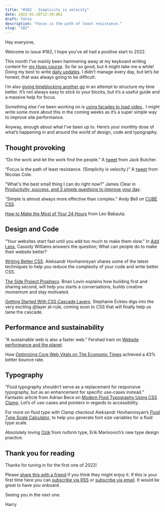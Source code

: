 ```yaml
---
title: "#182 - Simplicity is velocity"
date: 2022-01-28T12:34:06Z
draft: false
description: "Focus is the path of least resistance."
slug: "182"
---
```


Hey everyone,

Welcome to issue #182, I hope you’ve all had a positive start to 2022.

This month I’ve mainly been hammering away at my keyboard writing content for [my Hugo course](https://practicalhugo.com/). So far so good, but it might take me a while! Doing my best to write [daily updates](/updates/). I didn’t manage every day, but let’s be honest, that was always going to be difficult. 

I’m also [giving timeblocking another go](/updates/time-blocking/) in an attempt to structure my time better. It’s not always easy to stick to your blocks, but it’s a useful guide and a massive help for focus. 

Something else I’ve been working on is [using facades to load video ](/updates/facades/). I might write some more about this in the coming weeks as it’s a super simple way to improve site performance.

Anyway, enough about what I’ve been up to. Here’s your monthly dose of what’s happening in and around the world of design, code and typography.


## Thought provoking

“Do the work and let the work find the people.” A [tweet](https://twitter.com/jackbutcher/status/1309895523512524809?s=20) from Jack Butcher.

“Focus is the path of least resistance. (Simplicity is velocity.)” A [tweet](https://twitter.com/Nicolascole77/status/1484318108831547392?s=20) from Nicolas Cole.

"What's the best small thing I can do right now?” James Clear in [Productivity, success, and 3 simple questions to improve your day](https://newsletters.feedbinusercontent.com/748/74806fa1a14c03bc153f1a3f17da0f64c6f58232.html).

“Simple is almost always more effective than complex.” Andy Bell on [CUBE CSS](https://cube.fyi/css.html#progressive-first-methodology).

[How to Make the Most of Your 24 Hours](https://zenhabits.net/transcendent/) from Leo Babauta.

## Design and Code

“Your websites start fast until you add too much to make them slow.” In [Add Less](https://css-tricks.com/add-less/), Cassidy Williams answers the question; What can people do to make their website better?

[Writing Better CSS](https://www.aleksandrhovhannisyan.com/blog/writing-better-css/). Aleksandr Hovhannisyan shares some of the latest techniques to help you  reduce the complexity of your code and write better CSS.

[The Side Project Prophecy](https://brianlovin.com/writing/side-project-prophecy). Brian Lovin explains how building first and sharing second, will help you starts a conversations, builds creative momentum and stay motivated.

[Getting Started With CSS Cascade Layers](https://www.smashingmagazine.com/2022/01/introduction-css-cascade-layers/). Stephanie Eckles digs into the very exciting @layer at-rule, coming soon to CSS that will finally help us tame the cascade.

## Performance and sustainability

“A sustainable web is also a faster web.” Fershad Irani on [Website performance and the planet](https://blog.webpagetest.org/posts/website-performance-and-the-planet/). 

How [Optimizing Core Web Vitals on The Economic Times](https://web.dev/economic-times-cwv/) achieved a 43% better bounce rate.

## Typography

“Fluid typography shouldn’t serve as a replacement for responsive typography, but as an enhancement for specific use-cases instead.” Fantastic article from Adrian Bece on [Modern Fluid Typography Using CSS Clamp](https://www.smashingmagazine.com/2022/01/modern-fluid-typography-css-clamp/). Lot’s of use-cases and pointers in regards to accessibility.

For more on fluid type with Clamp checkout Aleksandr Hovhannisyan’s [Fluid Type Scale Calculator](https://www.fluid-type-scale.com/), to help you generate font size variables for a fluid type scale.

Absolutely loving [Ozik](https://nuformtype.com/ozik) from nuform type, Erik Marinovich’s new type design practice.

## Thank you for reading

Thanks for tuning in for the first one of 2022!

Please [share this with a friend](https://harrycresswell.com/newsletter/182/) if you think they might enjoy it. If this is your first time here you can [subscribe via RSS](https://harrycresswell.com/feeds/) or [subscribe via email](https://harrycresswell.us14.list-manage.com/subscribe/post?u=4e8fba8d0ab4a857159c0104e&id=d6ad2b65ca). It would be great to have you onboard.

Seeing you in the next one.

Harry